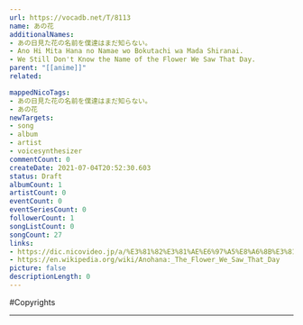 ```yaml
---
url: https://vocadb.net/T/8113
name: あの花
additionalNames: 
- あの日見た花の名前を僕達はまだ知らない。
- Ano Hi Mita Hana no Namae wo Bokutachi wa Mada Shiranai.
- We Still Don't Know the Name of the Flower We Saw That Day.
parent: "[[anime]]"
related:

mappedNicoTags:
- あの日見た花の名前を僕達はまだ知らない。
- あの花
newTargets:
- song
- album
- artist
- voicesynthesizer
commentCount: 0
createDate: 2021-07-04T20:52:30.603
status: Draft
albumCount: 1
artistCount: 0
eventCount: 0
eventSeriesCount: 0
followerCount: 1
songListCount: 0
songCount: 27
links: 
- https://dic.nicovideo.jp/a/%E3%81%82%E3%81%AE%E6%97%A5%E8%A6%8B%E3%81%9F%E8%8A%B1%E3%81%AE%E5%90%8D%E5%89%8D%E3%82%92%E5%83%95%E9%81%94%E3%81%AF%E3%81%BE%E3%81%A0%E7%9F%A5%E3%82%89%E3%81%AA%E3%81%84%E3%80%82
- https://en.wikipedia.org/wiki/Anohana:_The_Flower_We_Saw_That_Day
picture: false
descriptionLength: 0
---
```


#Copyrights



---


